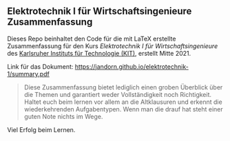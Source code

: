 ## Elektrotechnik I für Wirtschaftsingenieure Zusammenfassung

Dieses Repo beinhaltet den Code für die mit LaTeX erstellte Zusammenfassung für den Kurs *Elektrotechnik I für Wirtschaftsingenieure* des [Karlsruher Instituts für Technologie (KIT)](https://www.kit.edu/), erstellt Mitte 2021.

Link für das Dokument: https://jandorn.github.io/elektrotechnik-1/summary.pdf

>Diese Zusammenfassung bietet lediglich einen groben Überblick über die Themen und garantiert weder Vollständigkeit noch Richtigkeit. Haltet euch beim lernen vor allem an die Altklausuren und erkennt die wiederkehrenden Aufgabentypen. Wenn man die drauf hat steht einer guten Note nichts im Wege.

Viel Erfolg beim Lernen.